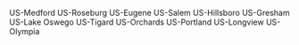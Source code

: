 US-Medford
US-Roseburg
US-Eugene
US-Salem
US-Hillsboro
US-Gresham
US-Lake Oswego
US-Tigard
US-Orchards
US-Portland
US-Longview
US-Olympia